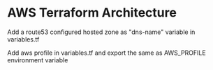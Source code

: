# AWS Terraform Architecture

Add a route53 configured hosted zone as "dns-name" variable in variables.tf

Add aws profile in variables.tf and export the same as AWS_PROFILE environment variable
